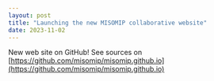```yaml
---
layout: post
title: "Launching the new MISOMIP collaborative website"
date: 2023-11-02
---
```


New web site on GitHub! See sources on [https://github.com/misomip/misomip.github.io](https://github.com/misomip/misomip.github.io)
